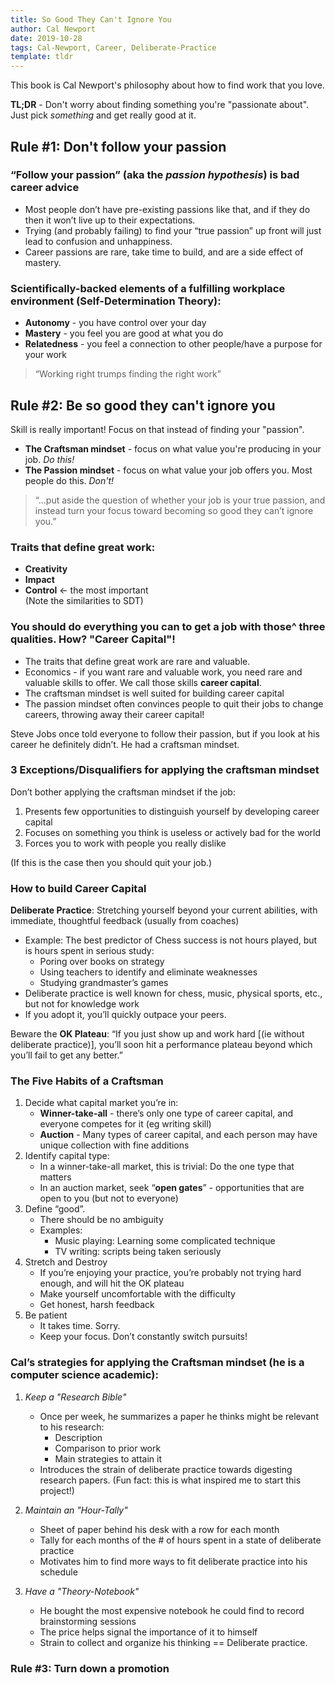```yaml
---
title: So Good They Can't Ignore You
author: Cal Newport
date: 2019-10-28
tags: Cal-Newport, Career, Deliberate-Practice
template: tldr
---
```


This book is Cal Newport's philosophy about how to find work that you love. 

**TL;DR** - Don't worry about finding something you're "passionate about". Just
pick _something_ and get really good at it.

## Rule #1: Don't follow your passion

### “Follow your passion” (aka the *passion hypothesis*) is bad career advice
 * Most people don’t have pre-existing passions like that, and if they do then
    it won’t live up to their expectations.
 * Trying (and probably failing) to find your “true passion” up front will just
    lead to confusion and unhappiness.
 * Career passions are rare, take time to build, and are a side effect of
    mastery.

### Scientifically-backed elements of a fulfilling workplace environment (Self-Determination Theory):
 * **Autonomy** - you have control over your day
 * **Mastery** - you feel you are good at what you do
 * **Relatedness** - you feel a connection to other people/have a purpose for
     your work  
> “Working right trumps finding the right work”


## Rule #2: Be so good they can't ignore you

Skill is really important! Focus on that instead of finding your "passion".

 * **The Craftsman mindset** - focus on what value you're producing in your job.
     _Do this!_
 * **The Passion mindset** - focus on what value your job offers you. Most
     people do this. _Don't!_

> “...put aside the question of whether your job is your true passion, and
> instead turn your focus toward becoming so good they can’t ignore you.”

### Traits that define great work:
 * **Creativity**
 * **Impact**
 * **Control** <- the most important  
(Note the similarities to SDT)

### You should do everything you can to get a job with those^ three qualities. How? "Career Capital"!
 * The traits that define great work are rare and valuable.
 * Economics - if you want rare and valuable work, you need rare and valuable
    skills to offer. We call those skills **career capital**.
 * The craftsman mindset is well suited for building career capital
 * The passion mindset often convinces people to quit their jobs to change
    careers, throwing away their career capital!

Steve Jobs once told everyone to follow their passion, but if you look at his
career he definitely didn’t. He had a craftsman mindset.

### 3 Exceptions/Disqualifiers for applying the craftsman mindset
Don’t bother applying the craftsman mindset if the job:
1. Presents few opportunities to distinguish yourself by developing career
   capital
2. Focuses on something you think is useless or actively bad for the world
3. Forces you to work with people you really dislike  

(If this is the case then you should quit your job.)

### How to build Career Capital
**Deliberate Practice**: Stretching yourself beyond your current abilities, with immediate,
   thoughtful feedback (usually from coaches)
 * Example: The best predictor of Chess success is not hours played, but is
   hours spent in serious study:
    * Poring over books on strategy
    * Using teachers to identify and eliminate weaknesses
    * Studying grandmaster’s games  
 * Deliberate practice is well known for chess, music, physical sports, etc.,
   but not for knowledge work
 * If you adopt it, you’ll quickly outpace your peers.

Beware the **OK Plateau**: “If you just show up and work hard [(ie without
deliberate practice)], you’ll soon hit a performance plateau beyond which
you’ll fail to get any better.”

### The Five Habits of a Craftsman

1. Decide what capital market you’re in:
    * **Winner-take-all** - there’s only one type of career capital, and everyone
      competes for it (eg writing skill)
    * **Auction** - Many types of career capital, and each person may have unique
      collection with fine additions
2. Identify capital type:
    * In a winner-take-all market, this is trivial: Do the one type that matters
    * In an auction market, seek “**open gates**” - opportunities that are open to
      you (but not to everyone)
3. Define “good”.
    * There should be no ambiguity
    * Examples:
       * Music playing: Learning some complicated technique
       * TV writing: scripts being taken seriously
4. Stretch and Destroy
    * If you’re enjoying your practice, you’re probably not trying hard enough,
      and will hit the OK plateau
    * Make yourself uncomfortable with the difficulty
    * Get honest, harsh feedback
5. Be patient
    * It takes time. Sorry.
    * Keep your focus. Don’t constantly switch pursuits!

### Cal’s strategies for applying the Craftsman mindset (he is a computer science academic):
1. _Keep a "Research Bible"_
    * Once per week, he summarizes a paper he thinks might be relevant to his
      research:
       * Description
       * Comparison to prior work
       * Main strategies to attain it
    * Introduces the strain of deliberate practice towards digesting research
      papers. (Fun fact: this is what inspired me to start this project!)

2. _Maintain an "Hour-Tally"_
    * Sheet of paper behind his desk with a row for each month
    * Tally for each months of the # of hours spent in a state of deliberate
      practice
    * Motivates him to find more ways to fit deliberate practice into his schedule

3. _Have a "Theory-Notebook"_
    * He bought the most expensive notebook he could find to record brainstorming
      sessions
    * The price helps signal the importance of it to himself
    * Strain to collect and organize his thinking == Deliberate practice.

### Rule #3: Turn down a promotion
